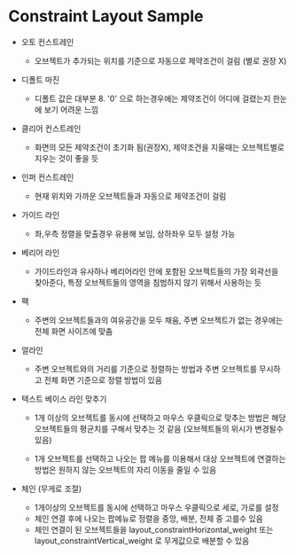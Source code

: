 # Constraint Layout Sample



- 오토 컨스트레인

  - 오브젝트가 추가되는 위치를 기준으로 자동으로 제약조건이 걸림 (별로 권장 X)

    

- 디폴트 마진

  - 디폴트 값은 대부분 8. '0' 으로 하는경우에는 제약조건이 어디에 걸렸는지 한눈에 보기 어려운 느낌

    

- 클리어 컨스트레인

  - 화면의 모든 제약조건이 초기화 됨(권장X), 제약조건을 지울때는 오브젝트별로 지우는 것이 좋을 듯

    

- 인퍼 컨스트레인

  - 현재 위치와 가까운 오브젝트들과 자동으로 제약조건이 걸림

  

- 가이드 라인

  - 좌,우측 정렬을 맞출경우 유용해 보임, 상하좌우 모두 설정 가능

    

- 베리어 라인

  - 가이드라인과 유사하나 베리어라인 안에 포함된 오브젝트들의 가장 외곽선을 찾아준다, 특정 오브젝트들의 영역을 침범하지 않기 위해서 사용하는 듯

    

- 팩 

  - 주변의 오브젝트들과의 여유공간을 모두 채움, 주변 오브젝트가 없는 경우에는 전체 화면 사이즈에 맞춤

    

- 얼라인

  - 주변 오브젝트와의 거리를 기준으로 정렬하는 방법과 주변 오브젝트를 무시하고 전체 화면 기준으로 정렬 방법이 있음

    

- 텍스트 베이스 라인 맞추기

  - 1개 이상의 오브젝트를 동시에 선택하고 마우스 우클릭으로 맞추는 방법은 해당 오브젝트들의 평균치를 구해서 맞추는 것 같음 (오브젝트들의 위시가 변경될수 있음)

  - 1개 오브젝트를 선택하고 나오는 팝 메뉴를 이용해서 대상 오브젝트에 연결하는 방법은 원하지 않는 오브젝트의 자리 이동을 줄일 수 있음

    

- 체인 (무게로 조절)

  - 1개이상의 오브젝트를 동시에 선택하고 마우스 우클릭으로 세로, 가로를 설정
  - 체인 연결 후에 나오는 팝메뉴로 정렬을 중앙, 배분, 전체 중 고를수 있음
  - 체인 연결이 된 오브젝트들을 layout_constraintHorizontal_weight 또는 layout_constraintVertical_weight 로 무게값으로 배분할 수 있음







